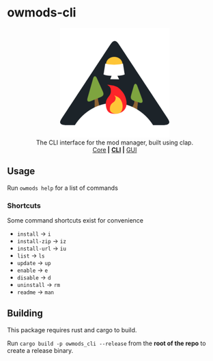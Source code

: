<!-- markdownlint-disable MD030 MD033 -->

# owmods-cli

<p align="center">
<img src="https://raw.githubusercontent.com/Bwc9876/ow-mod-man/main/owmods_gui/frontend/src/assets/images/logo.png" alt="OWMM Logo"/><br/>
The CLI interface for the mod manager, built using clap.<br/>
<a href="owmods_core">Core</a><b> |</b>
<a href="owmods_cli"><b>CLI</b></a><b> |</b>
<a href="owmods_gui">GUI</a>
</p>

## Usage

Run `owmods help` for a list of commands

### Shortcuts

Some command shortcuts exist for convenience

- `install` -> `i`
- `install-zip` -> `iz`
- `install-url` -> `iu`
- `list` -> `ls`
- `update` -> `up`
- `enable` -> `e`
- `disable` -> `d`
- `uninstall` -> `rm`
- `readme` -> `man`

## Building

This package requires rust and cargo to build.

Run `cargo build -p owmods_cli --release` from the **root of the repo** to create a release binary.
